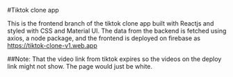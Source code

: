 #Tiktok clone app

This is the frontend branch of the tiktok clone app built with Reactjs and styled with CSS and Material UI. The data from the backend is fetched using axios, a node package, and the frontend is deployed on firebase as  https://tiktok-clone-v1.web.app

##Note: That the video link from tiktok expires so the videos on the deploy link might not show. The page would just be white. 
